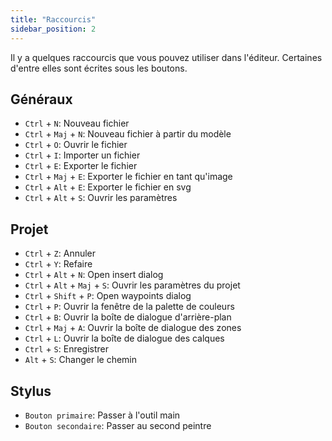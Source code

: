 ```yaml
---
title: "Raccourcis"
sidebar_position: 2
---
```


Il y a quelques raccourcis que vous pouvez utiliser dans l'éditeur. Certaines d'entre elles sont écrites sous les boutons.

## Généraux

* `Ctrl` + `N`: Nouveau fichier
* `Ctrl` + `Maj` + `N`: Nouveau fichier à partir du modèle
* `Ctrl` + `O`: Ouvrir le fichier
* `Ctrl` + `I`: Importer un fichier
* `Ctrl` + `E`: Exporter le fichier
* `Ctrl` + `Maj` + `E`: Exporter le fichier en tant qu'image
* `Ctrl` + `Alt` + `E`: Exporter le fichier en svg
* `Ctrl` + `Alt` + `S`: Ouvrir les paramètres

## Projet

* `Ctrl` + `Z`: Annuler
* `Ctrl` + `Y`: Refaire
* `Ctrl` + `Alt` + `N`: Open insert dialog
* `Ctrl` + `Alt` + `Maj` + `S`: Ouvrir les paramètres du projet
* `Ctrl` + `Shift` + `P`: Open waypoints dialog
* `Ctrl` + `P`: Ouvrir la fenêtre de la palette de couleurs
* `Ctrl` + `B`: Ouvrir la boîte de dialogue d'arrière-plan
* `Ctrl` + `Maj` + `A`: Ouvrir la boîte de dialogue des zones
* `Ctrl` + `L`: Ouvrir la boîte de dialogue des calques
* `Ctrl` + `S`: Enregistrer
* `Alt` + `S`: Changer le chemin

## Stylus

* `Bouton primaire`: Passer à l'outil main
* `Bouton secondaire`: Passer au second peintre
